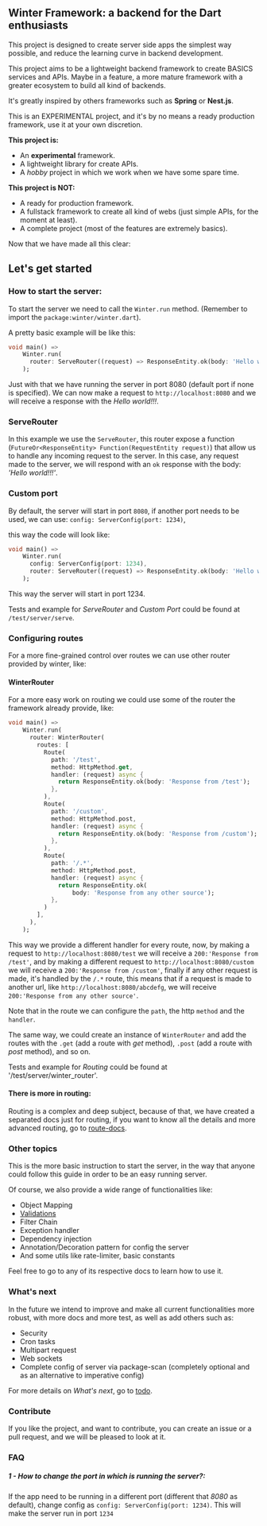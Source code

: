 ## Winter Framework: a backend for the Dart enthusiasts

This project is designed to create server side apps the simplest way possible, and reduce the learning
curve in backend development.

This project aims to be a lightweight backend framework to create BASICS services and APIs.
Maybe in a feature, a more mature framework with a greater ecosystem to build all kind of backends.

It's greatly inspired by others frameworks such as **Spring** or **Nest.js**.

This is an EXPERIMENTAL project, and it's by no means a ready production framework, use it at your own discretion.

**This project is:**

- An **experimental** framework.
- A lightweight library for create APIs.
- A *hobby* project in which we work when we have some spare time.

**This project is NOT:**

- A ready for production framework.
- A fullstack framework to create all kind of webs (just simple APIs, for the moment at least).
- A complete project (most of the features are extremely basics).

Now that we have made all this clear:

## Let's get started

### How to start the server:

To start the server we need to call the `Winter.run` method. (Remember to import the `package:winter/winter.dart`).

A pretty basic example will be like this:

```dart
void main() =>
    Winter.run(
      router: ServeRouter((request) => ResponseEntity.ok(body: 'Hello world!!!')),
    );
```

Just with that we have running the server in port 8080 (default port if none is specified).
We can now make a request to `http://localhost:8080` and we will receive a response with the *Hello world!!!*.

### ServeRouter

In this example we use the `ServeRouter`, this router expose a
function (`FutureOr<ResponseEntity> Function(RequestEntity request)`) that allow us to handle any incoming request to
the server.
In this case, any request made to the server, we will respond with an `ok` response with the body: *'Hello world!!!'*.

### Custom port

By default, the server will start in port `8080`, if another port needs to be used, we can use:
`config: ServerConfig(port: 1234)`,

this way the code will look like:

```dart
void main() =>
    Winter.run(
      config: ServerConfig(port: 1234),
      router: ServeRouter((request) => ResponseEntity.ok(body: 'Hello world!!!')),
    );
```

This way the server will start in port 1234.

Tests and example for *ServeRouter* and *Custom Port* could be found at `/test/server/serve`.

### Configuring routes

For a more fine-grained control over routes we can use other router provided by winter, like:

#### WinterRouter

For a more easy work on routing we could use some of the router the framework already provide, like:

```dart
void main() =>
    Winter.run(
      router: WinterRouter(
        routes: [
          Route(
            path: '/test',
            method: HttpMethod.get,
            handler: (request) async {
              return ResponseEntity.ok(body: 'Response from /test');
            },
          ),
          Route(
            path: '/custom',
            method: HttpMethod.post,
            handler: (request) async {
              return ResponseEntity.ok(body: 'Response from /custom');
            },
          ),
          Route(
            path: '/.*',
            method: HttpMethod.post,
            handler: (request) async {
              return ResponseEntity.ok(
                  body: 'Response from any other source');
            },
          )
        ],
      ),
    );
```

This way we provide a different handler for every route, now, by making a request to
`http://localhost:8080/test` we will receive a `200:'Response from /test'`, and by making a different request to
`http://localhost:8080/custom` we will receive a `200:'Response from /custom'`, finally if any other request is made,
it's handled by the `/.*` route, this means that if a request is made to another url,
like `http://localhost:8080/abcdefg`, we will receive `200:'Response from any other source'`.

Note that in the route we can configure the `path`, the http `method` and the `handler`.

The same way, we could create an instance of `WinterRouter` and add the routes with the `.get` (add a route with *get*
method), `.post` (add a route with *post* method), and so on.

Tests and example for *Routing* could be found at '/test/server/winter_router'.

#### There is more in routing:

Routing is a complex and deep subject, because of that, we have created a separated docs just for routing,
if you want to know all the details and more advanced routing, go to [route-docs](doc/routing/winter_router.md).

### Other topics

This is the more basic instruction to start the server, in the way that anyone could follow this guide in order to be an
easy running server.

Of course, we also provide a wide range of functionalities like:

- Object Mapping
- [Validations](doc/vs/vs.md)
- Filter Chain
- Exception handler
- Dependency injection
- Annotation/Decoration pattern for config the server
- And some utils like rate-limiter, basic constants

Feel free to go to any of its respective docs to learn how to use it.

### What's next

In the future we intend to improve and make all current functionalities more robust, with more docs and more test,
as well as add others such as:

- Security
- Cron tasks
- Multipart request
- Web sockets
- Complete config of server via package-scan (completely optional and as an alternative to imperative config)

For more details on *What's next*, go to [todo](todo.md).

### Contribute

If you like the project, and want to contribute, you can create an issue or a pull request, and we will be pleased to
look at it.

### FAQ

##### 1 - How to change the port in which is running the server?:

If the app need to be running in a different port (different that *8080* as default), change config
as `config: ServerConfig(port: 1234)`. This will make the server run in port `1234`